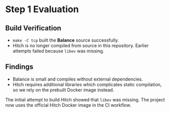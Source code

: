 # Step 1 Evaluation
## Build Verification

- `make -C tcp` built the **Balance** source successfully.
- Hitch is no longer compiled from source in this repository. Earlier attempts failed because `libev` was missing.

## Findings

- Balance is small and compiles without external dependencies.
- Hitch requires additional libraries which complicates static compilation, so we rely on the prebuilt Docker image instead.


The initial attempt to build Hitch showed that `libev` was missing. The project now uses the official Hitch Docker image in the CI workflow.
